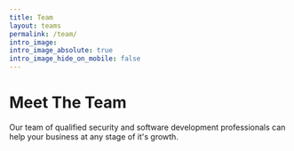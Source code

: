 ```yaml
---
title: Team
layout: teams
permalink: /team/
intro_image: 
intro_image_absolute: true
intro_image_hide_on_mobile: false
---
```


# Meet The Team

Our team of qualified security and software development professionals can help your business at any stage of it's growth.
